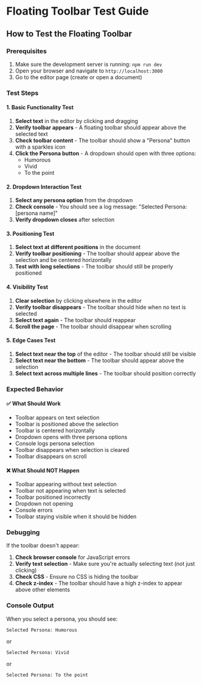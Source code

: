 # Floating Toolbar Test Guide

## How to Test the Floating Toolbar

### Prerequisites
1. Make sure the development server is running: `npm run dev`
2. Open your browser and navigate to `http://localhost:3000`
3. Go to the editor page (create or open a document)

### Test Steps

#### 1. Basic Functionality Test
1. **Select text** in the editor by clicking and dragging
2. **Verify toolbar appears** - A floating toolbar should appear above the selected text
3. **Check toolbar content** - The toolbar should show a "Persona" button with a sparkles icon
4. **Click the Persona button** - A dropdown should open with three options:
   - Humorous
   - Vivid  
   - To the point

#### 2. Dropdown Interaction Test
1. **Select any persona option** from the dropdown
2. **Check console** - You should see a log message: "Selected Persona: [persona name]"
3. **Verify dropdown closes** after selection

#### 3. Positioning Test
1. **Select text at different positions** in the document
2. **Verify toolbar positioning** - The toolbar should appear above the selection and be centered horizontally
3. **Test with long selections** - The toolbar should still be properly positioned

#### 4. Visibility Test
1. **Clear selection** by clicking elsewhere in the editor
2. **Verify toolbar disappears** - The toolbar should hide when no text is selected
3. **Select text again** - The toolbar should reappear
4. **Scroll the page** - The toolbar should disappear when scrolling

#### 5. Edge Cases Test
1. **Select text near the top** of the editor - The toolbar should still be visible
2. **Select text near the bottom** - The toolbar should appear above the selection
3. **Select text across multiple lines** - The toolbar should position correctly

### Expected Behavior

#### ✅ What Should Work
- Toolbar appears on text selection
- Toolbar is positioned above the selection
- Toolbar is centered horizontally
- Dropdown opens with three persona options
- Console logs persona selection
- Toolbar disappears when selection is cleared
- Toolbar disappears on scroll

#### ❌ What Should NOT Happen
- Toolbar appearing without text selection
- Toolbar not appearing when text is selected
- Toolbar positioned incorrectly
- Dropdown not opening
- Console errors
- Toolbar staying visible when it should be hidden

### Debugging

If the toolbar doesn't appear:
1. **Check browser console** for JavaScript errors
2. **Verify text selection** - Make sure you're actually selecting text (not just clicking)
3. **Check CSS** - Ensure no CSS is hiding the toolbar
4. **Check z-index** - The toolbar should have a high z-index to appear above other elements

### Console Output
When you select a persona, you should see:
```
Selected Persona: Humorous
```
or
```
Selected Persona: Vivid
```
or
```
Selected Persona: To the point
``` 